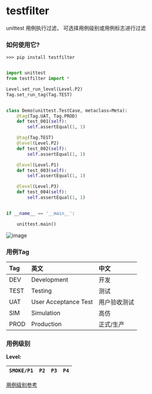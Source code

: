 # testfilter
unittest 用例执行过滤， 可选择用例级别或用例标志进行过滤

### 如何使用它?

```shell
>>> pip install testfilter
```


```python

import unittest
from testfilter import *

Level.set_run_level(Level.P2)
Tag.set_run_tag(Tag.TEST)


class Demo(unittest.TestCase, metaclass=Meta):
    @tag(Tag.UAT, Tag.PROD)
    def test_001(self):
        self.assertEqual(1, 1)

    @tag(Tag.TEST)
    @level(Level.P2)
    def test_002(self):
        self.assertEqual(1, 1)

    @level(Level.P1)
    def test_003(self):
        self.assertEqual(1, 1)

    @level(Level.P3)
    def test_004(self):
        self.assertEqual(1, 1)


if __name__ == '__main__':

    unittest.main()

```
![image](http://mocobk.test.upcdn.net/image/2019-04-14-112321.jpg)

### 用例Tag

| Tag |  英文 | 中文 |
|:----|:------|:-----|
|DEV|Development|开发|
|TEST|Testing|测试|
|UAT|User Acceptance Test|用户验收测试|
|SIM|Simulation|高仿|
|PROD|Production|正式/生产|


### 用例级别
**Level:** 

|`SMOKE/P1`|`P2`|`P3`|`P4`|
|----|----|----|-----|

[用例级别参考](https://www.jianshu.com/p/4903856cd6c5)


